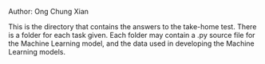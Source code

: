 Author: Ong Chung Xian

This is the directory that contains the answers to the take-home test. There is a folder for each task given. Each folder may contain a .py source file for the Machine Learning model, and the data used in developing the Machine Learning models. 